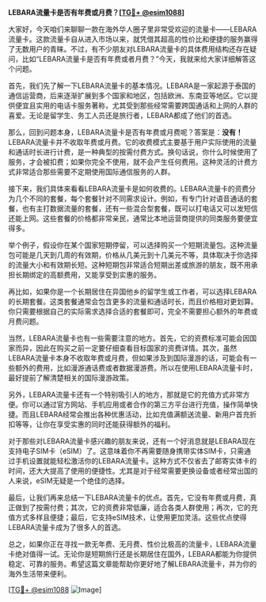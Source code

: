 **LEBARA流量卡是否有年费或月费？[[TG💪+ @esim1088](https://t.me/s/esim1088)]**

大家好，今天咱们来聊聊一款在海外华人圈子里非常受欢迎的流量卡——LEBARA流量卡。这款流量卡自从进入市场以来，就凭借其超高的性价比和便捷的服务赢得了无数用户的青睐。不过，有不少朋友对LEBARA流量卡的具体费用结构还存在疑问，比如“LEBARA流量卡是否有年费或者月费？”今天，我就来给大家详细解答这个问题。

首先，我们先了解一下LEBARA流量卡的基本情况。LEBARA是一家起源于泰国的通信运营商，后来逐渐扩展到多个国家和地区，包括欧洲、东南亚等地区。它以提供便宜且实用的电话卡服务著称，尤其受到那些经常需要跨国通话和上网的人群的喜爱。无论是留学生、务工人员还是旅行者，LEBARA都成了他们的首选。

那么，回到问题本身，LEBARA流量卡是否有年费或月费呢？答案是：**没有！** LEBARA流量卡并不收取年费或月费。它的收费模式主要基于用户实际使用的流量和通话时长进行计费，是一种典型的按需付费方式。换句话说，你什么时候使用了服务，才会被扣费；如果你完全不使用，就不会产生任何费用。这种灵活的计费方式非常适合那些需要不定期使用国际通信服务的人群。

接下来，我们具体来看看LEBARA流量卡是如何收费的。LEBARA流量卡的资费分为几个不同的套餐，每个套餐针对不同需求设计。例如，有专门针对语音通话的套餐，也有主打数据流量的套餐，还有一些混合型套餐，既可以打电话又可以发短信还能上网。这些套餐的价格都非常亲民，通常比本地运营商提供的同类服务要便宜得多。

举个例子，假设你在某个国家短期停留，可以选择购买一个短期流量包。这种流量包可能是几天到几周的有效期，价格从几美元到十几美元不等，具体取决于你选择的流量大小和有效期长短。这种短期包非常适合短期出差或旅游的朋友，既不用承担长期绑定的高额费用，又能享受到实惠的服务。

再比如，如果你是一个长期居住在异国他乡的留学生或工作者，可以选择LEBARA的长期套餐。这类套餐通常会包含更多的流量和通话时长，而且价格相对更划算。你只需要根据自己的实际需求选择合适的套餐即可，完全不需要担心额外的年费或月费问题。

当然，LEBARA流量卡也有一些需要注意的地方。首先，它的资费标准可能会因国家而异，因此在购买之前一定要仔细查看目标国家的资费详情。其次，虽然LEBARA流量卡本身不收取年费或月费，但如果涉及到国际漫游的话，可能会有一些额外的费用，比如漫游通话费或者数据漫游费。所以在使用LEBARA流量卡时，最好提前了解清楚相关的国际漫游政策。

另外，LEBARA流量卡还有一个特别吸引人的地方，那就是它的充值方式非常方便。你可以通过官方网站、手机应用或者合作的第三方平台进行充值，操作简单快捷。而且LEBARA经常会推出各种优惠活动，比如充值满额送流量、新用户首充折扣等等，让你在享受实惠的同时还能获得额外的福利。

对于那些对LEBARA流量卡感兴趣的朋友来说，还有一个好消息就是LEBARA现在支持电子SIM卡（eSIM）了。这意味着你不再需要随身携带实体SIM卡，只需通过手机设置就能轻松激活你的LEBARA流量卡。这种方式不仅省去了邮寄实体卡的时间，还大大提高了使用的便捷性。尤其是对于经常需要更换设备或者经常出国的人来说，eSIM无疑是一个绝佳的选择。

最后，让我们再来总结一下LEBARA流量卡的优点。首先，它没有年费或月费，真正做到了按需付费；其次，它的资费非常低廉，适合各类人群使用；再次，它的充值方式多样且便捷；最后，它支持eSIM技术，让使用更加灵活。这些优点使得LEBARA流量卡成为了很多人的首选。

总之，如果你正在寻找一款无年费、无月费、性价比极高的流量卡，LEBARA流量卡绝对值得一试。无论你是短期旅行还是长期居住在国外，LEBARA都能为你提供稳定、可靠的服务。希望这篇文章能帮助你更好地了解LEBARA流量卡，并为你的海外生活带来便利。

[[TG💪+ @esim1088](https://t.me/s/esim1088) ![Image](https://i.postimg.cc/4NQfJmqS/Snipaste-2025-05-13-00-14-12.png)]
